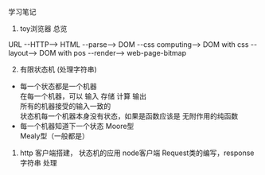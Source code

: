 学习笔记

1. toy浏览器 总览

URL --HTTP--> HTML --parse--> DOM --css computing--> DOM with css --layout--> DOM with pos --render--> web-page-bitmap
 
2. 有限状态机 (处理字符串)

- 每一个状态都是一个机器  
  在每一个机器，可以 输入 存储 计算 输出  
  所有的机器接受的输入一致的  
  状态机每一个机器本身没有状态，如果是函数应该是 无附作用的纯函数
- 每一个机器知道下一个状态
  Moore型  
  Mealy型（一般都是）

1. http 客户端搭建， 状态机的应用 
   node客户端 Request类的编写，response 字符串 处理


